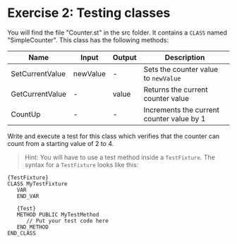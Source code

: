 # Exercise 2: Testing classes

You will find the file "Counter.st" in the src folder. It contains a `CLASS` named "SimpleCounter". This class has the following methods:

| Name | Input | Output | Description|
|--|--|--|--|
| SetCurrentValue| newValue | - | Sets the counter value to `newValue`|
| GetCurrentValue | - | value | Returns the current counter value |
| CountUp | - | - | Increments the current counter value by 1 |

Write and execute a test for this class which verifies that the counter can count from a starting value of 2 to 4.

>Hint: You will have to use a test method inside a `TestFixture`. The syntax for a ``TestFixture`` looks like this:
```
{TestFixture}
CLASS MyTestFixture
   VAR
   END_VAR

   {Test}
   METHOD PUBLIC MyTestMethod
      // Put your test code here
   END_METHOD
END_CLASS
```